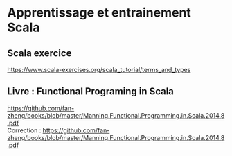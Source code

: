 # Apprentissage et entrainement Scala  
## Scala exercice  
https://www.scala-exercises.org/scala_tutorial/terms_and_types  
## Livre : Functional Programing in Scala
https://github.com/fan-zheng/books/blob/master/Manning.Functional.Programming.in.Scala.2014.8.pdf  
Correction : https://github.com/fan-zheng/books/blob/master/Manning.Functional.Programming.in.Scala.2014.8.pdf